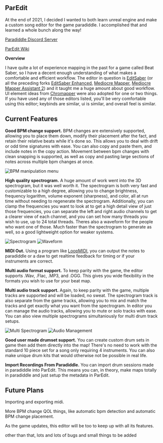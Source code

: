 ## ParEdit

At the end of 2021, I decided I wanted to both learn unreal engine and make a custom song editor for the game paradiddle. I accomplished that and learned a whole bunch along the way!

[Paradiddle Discord Server](https://discord.gg/paradiddle)

[ParEdit Wiki](https://github.com/CANA-Dan/ParEdit/wiki)


**Overview**

I have quite a lot of experience mapping in the past for a game called Beat Saber, so I have a decent enough understanding of what makes a comfortable and efficient workflow. The editor in question is [EditSaber](https://github.com/Ikeiwa/EditSaber) (or all the preceding forks [EditSaber Enhanced](https://github.com/permissionBRICK/EditSaberEnhanced), [Mediocre Mapper](https://github.com/squeaksies/MediocreMapper/releases), [Mediocre Mapper Assistant 2](https://git.bsmg.dev/Top_Cat/MediocreMapAssistant2)) and it taught me a huge amount about good workflow. UI element ideas from [Chromapper](https://github.com/Caeden117/ChroMapper) were also adopted for one or two things. If you have used any of those editors listed, you'll be very comfortable using this editor; keybinds are similar, ui is similar, and overall feel is similar.

## Current Features

**Good BPM change support.** BPM changes are extensively supported, allowing you to place them down, modify their placement after the fact, and retain their relative beats while it's done so. This allows you to deal with drift or odd time signatures with ease. You can also copy and paste them, and include notes in the copy action. Movement between bpm changes with clean snapping is supported, as well as copy and pasting large sections of notes across multiple bpm changes at once.

![BPM manipulation menu](https://user-images.githubusercontent.com/24213630/171141109-946b0f4c-2599-45a0-99f1-9b349fa38670.png)

**High quality spectrogram.** A huge amount of work went into the 3D spectrogram, but it was well worth it. The spectrogram is both very fast and customizable to a high degree, allowing you to change brightness, frequency logarithm, volume exponent (sharpness), and color, all at run time without needing to regenerate the spectrogram. Additionally, you can clamp the frequencies you want to look at to get a high detail view of just those frequencies, you can separate the left and right audio channels to get a clearer view of each channel, and you can set how many threads you wish to use, up to 24 total threads. Theres also a waveform for the people who want one of those. Much faster than the spectrogram to generate as well, so a good lightweight option for weaker systems.

![Spectrogram](https://user-images.githubusercontent.com/24213630/180401942-327719f7-b9c4-4832-96e9-14a866ab1cee.png)
![Waveform](https://user-images.githubusercontent.com/24213630/196630542-d22c6da2-0075-4d5e-af37-c2080746b1bd.png)

**MIDI Out.** Using a program like [LoopMIDI](https://www.tobias-erichsen.de/software/loopmidi.html), you can output the notes to paradiddle or a daw to get realtime feedback for timing or if your instruments are correct.

**Multi audio format support.** To keep parity with the game, the editor supports .Wav, .Flac, .MP3, and .OGG. This gives you wide flexibility in the formats you wish to use for your beat map.

**Multi audio track support.** Again, to keep parity with the game, multiple tracks are supported and will be loaded, no sweat. The spectrogram track is also separate from the game tracks, allowing you to mix and match the tracks and get exactly what you want from the spectrogram. In editor you can manage the audio tracks, allowing you to mute or solo tracks with ease. You can also view multiple spectrograms simultaniously for multi drum track setups.

![Multi Spectrogram](https://user-images.githubusercontent.com/24213630/196630920-f69f4d59-da90-4018-8b38-1bfda85dca6d.png)
![Audio Management](https://user-images.githubusercontent.com/24213630/196630938-d5231130-c952-41c6-843f-5f7085c61519.png)

**Good user made drumset support.** You can create custom drum sets in game then add them directly into the map! There's no need to work with the standard 10 piece set for a song only requiring 4 instruments. You can also make unique drum kits that would otherwise not be possible in real life.

**Import Recordings From Paradiddle.** You can import drum sessions made in paradiddle into ParEdit. This means you can, in theory, make maps totally in paradiddle and just setup the metadata in ParEdit.

## Future Plans

Importing and exporting midi.

More BPM change QOL things, like automatic bpm detection and automatic BPM change placement.

As the game updates, this editor will be too to keep up with all its features.

other than that, lots and lots of bugs and small things to be added
